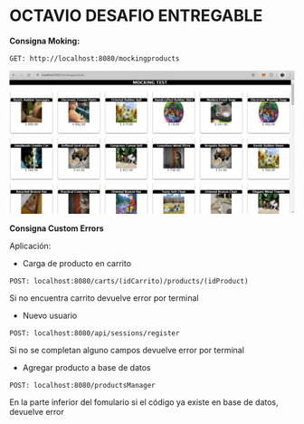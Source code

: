# OCTAVIO DESAFIO ENTREGABLE

**Consigna Moking:**

```
GET: http://localhost:8080/mockingproducts
```

![alt text](image.png)

**Consigna Custom Errors**

Aplicación:

- Carga de producto en carrito

```
POST: localhost:8080/carts/(idCarrito)/products/(idProduct)
```

Si no encuentra carrito devuelve error por terminal

- Nuevo usuario

```
POST: localhost:8080/api/sessions/register
```

Si no se completan alguno campos devuelve error por terminal

- Agregar producto a base de datos

```
POST: localhost:8080/productsManager
```

En la parte inferior del fomulario si el código ya existe en base de datos, devuelve error
